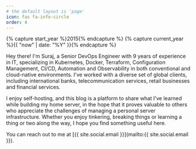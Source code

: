 ```yaml
---
# the default layout is 'page'
icon: fas fa-info-circle
order: 4
---
```

{% capture start_year %}2015{% endcapture %}
{% capture current_year %}{{ "now" | date: "%Y" }}{% endcapture %}

Hey there! I'm Suraj, a Senior DevOps Engineer with 9 years of experience in IT, specializing in Kubernetes, Docker, Terraform, Configuration Management, CI/CD, Automation and Observability in both conventional and cloud-native environments. I've worked with a diverse set of global clients, including international banks, telecommunication services, retail businesses and financial services.

I enjoy self-hosting, and this blog is a platform to share what I've learned while building my home server, in the hope that it proves valuable to others who appreciate the challenges of managing a personal server infrastructure. Whether you enjoy tinkering, breaking things or learning a thing or two along the way, I hope you find something useful here.

You can reach out to me at [{{ site.social.email }}](mailto:{{ site.social.email }}).